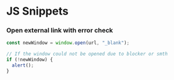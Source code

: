 # JS Snippets

### Open external link with error check

```js
const newWindow = window.open(url, "_blank");

// If the window could not be opened due to blocker or smth
if (!newWindow) {
  alert();
}
```
